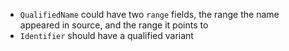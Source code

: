 - `QualifiedName` could have two `range` fields, the range the name appeared in source, and the range it points to
- `Identifier` should have a qualified variant